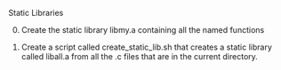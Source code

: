 Static Libraries

0. Create the static library libmy.a containing all the named functions

1. Create a script called create_static_lib.sh that creates a static library called liball.a from all the .c files that are in the current directory.
